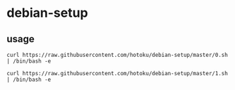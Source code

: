 # debian-setup

## usage
```
curl https://raw.githubusercontent.com/hotoku/debian-setup/master/0.sh | /bin/bash -e
```

```
curl https://raw.githubusercontent.com/hotoku/debian-setup/master/1.sh | /bin/bash -e
```
